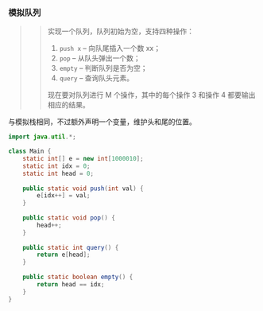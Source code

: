 ### 模拟队列

> >实现一个队列，队列初始为空，支持四种操作：
> >
> >1. `push x` – 向队尾插入一个数 xx；
> >2. `pop` – 从队头弹出一个数；
> >3. `empty` – 判断队列是否为空；
> >4. `query` – 查询队头元素。
> >
> >现在要对队列进行 M 个操作，其中的每个操作 3 和操作 4 都要输出相应的结果。

与模拟栈相同，不过额外声明一个变量，维护头和尾的位置。

```java
import java.util.*;

class Main {
    static int[] e = new int[1000010];
    static int idx = 0;
    static int head = 0;
    
    public static void push(int val) {
        e[idx++] = val;
    }
    
    public static void pop() {
        head++;
    }
    
    public static int query() {
        return e[head];
    }
    
    public static boolean empty() {
        return head == idx;
    }
}
```

